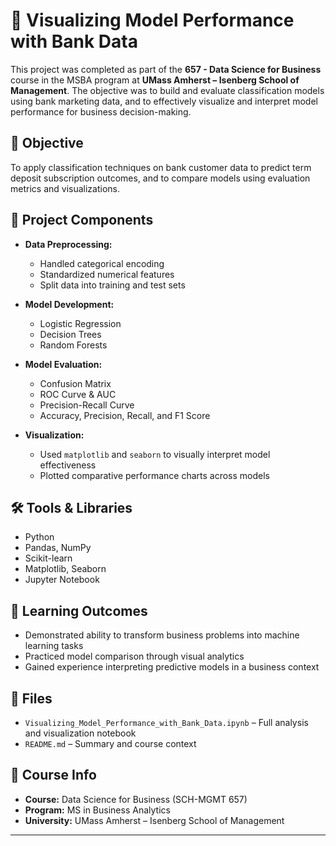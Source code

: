 # 🏦 Visualizing Model Performance with Bank Data

This project was completed as part of the **657 - Data Science for Business** course in the MSBA program at **UMass Amherst – Isenberg School of Management**. The objective was to build and evaluate classification models using bank marketing data, and to effectively visualize and interpret model performance for business decision-making.

## 🎯 Objective

To apply classification techniques on bank customer data to predict term deposit subscription outcomes, and to compare models using evaluation metrics and visualizations.

## 📁 Project Components

- **Data Preprocessing:**
  - Handled categorical encoding
  - Standardized numerical features
  - Split data into training and test sets

- **Model Development:**
  - Logistic Regression
  - Decision Trees
  - Random Forests

- **Model Evaluation:**
  - Confusion Matrix
  - ROC Curve & AUC
  - Precision-Recall Curve
  - Accuracy, Precision, Recall, and F1 Score

- **Visualization:**
  - Used `matplotlib` and `seaborn` to visually interpret model effectiveness
  - Plotted comparative performance charts across models

## 🛠 Tools & Libraries

- Python  
- Pandas, NumPy  
- Scikit-learn  
- Matplotlib, Seaborn  
- Jupyter Notebook

## 🧠 Learning Outcomes

- Demonstrated ability to transform business problems into machine learning tasks  
- Practiced model comparison through visual analytics  
- Gained experience interpreting predictive models in a business context  

## 📁 Files

- `Visualizing_Model_Performance_with_Bank_Data.ipynb` – Full analysis and visualization notebook
- `README.md` – Summary and course context

## 🏫 Course Info

- **Course:** Data Science for Business (SCH-MGMT 657)  
- **Program:** MS in Business Analytics  
- **University:** UMass Amherst – Isenberg School of Management

---

